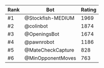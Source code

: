 Rank|Bot|Rating
---|---|---
#1|@Stockfish-MEDIUM|1969
#2|@colinbot|1874
#3|@OpeningsBot|1674
#4|@pawnrobot|1186
#5|@MateCheckCapture|828
#6|@MinOpponentMoves|763
